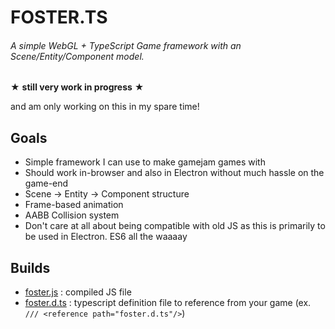# FOSTER.TS
###### A simple WebGL + TypeScript Game framework with an Scene/Entity/Component model.

★ **still very work in progress** ★

and am only working on this in my spare time!

## Goals
 - Simple framework I can use to make gamejam games with
 - Should work in-browser and also in Electron without much hassle on the game-end
 - Scene -> Entity -> Component structure
 - Frame-based animation
 - AABB Collision system
 - Don't care at all about being compatible with old JS as this is primarily to be used in Electron. ES6 all the waaaay
 
## Builds
 - [foster.js](https://raw.githubusercontent.com/Drazzke/foster/master/bin/foster.js) : compiled JS file
 - [foster.d.ts](https://raw.githubusercontent.com/Drazzke/foster/master/bin/foster.d.ts) : typescript definition file to reference from your game (ex. `/// <reference path="foster.d.ts"/>`)
